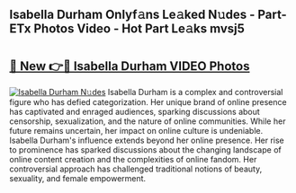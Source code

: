 ## Isabella Durham Onlyf𝚊ns Le𝚊ked N𝚞des - Part-ETx Photos Video - Hot Part Le𝚊ks mvsj5

# <h2><a href="http://ab48729.deff.icu/?id=Isabella+Durham">🔗 New 👉🔴 Isabella Durham VIDEO Photos</a></h2>

[![Isabella Durham N𝚞des](https://i.imgur.com/rIISA9y.gif)](http://ab48729.deff.icu/?id=Isabella+Durham)
Isabella Durham is a complex and controversial figure who has defied categorization. Her unique brand of online presence has captivated and enraged audiences, sparking discussions about censorship, sexualization, and the nature of online communities. While her future remains uncertain, her impact on online culture is undeniable. Isabella Durham's influence extends beyond her online presence. Her rise to prominence has sparked discussions about the changing landscape of online content creation and the complexities of online fandom. Her controversial approach has challenged traditional notions of beauty, sexuality, and female empowerment.

